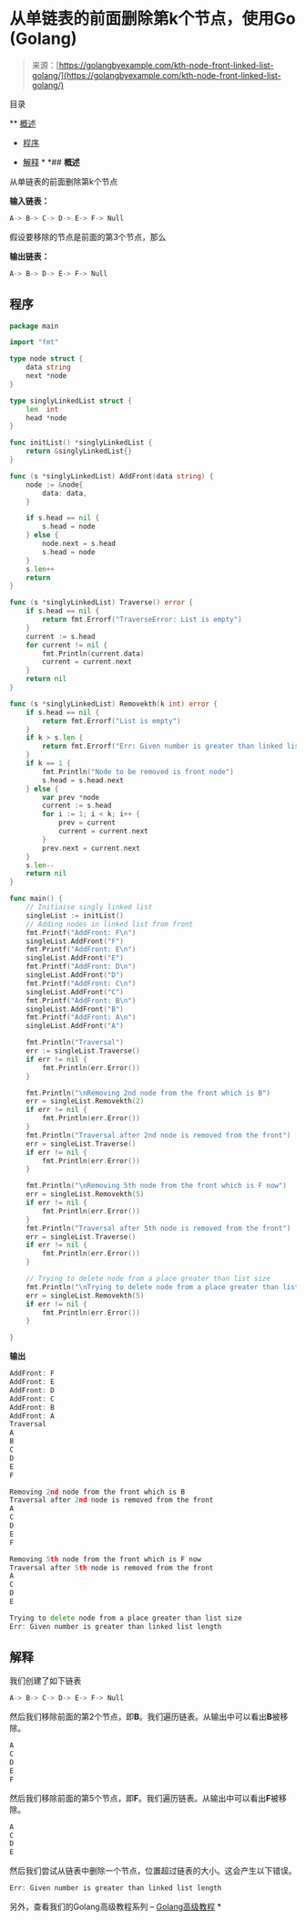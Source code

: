 <!--yml

分类：未分类

日期：2024-10-13 06:37:02

-->

# 从单链表的前面删除第k个节点，使用Go (Golang)

> 来源：[https://golangbyexample.com/kth-node-front-linked-list-golang/](https://golangbyexample.com/kth-node-front-linked-list-golang/)

目录

**   [概述](#Overview "Overview")

+   [程序](#Program "Program")

+   [解释](#Explanation "Explanation") *  *## **概述**

从单链表的前面删除第k个节点

**输入链表：**

```go
A-> B-> C-> D-> E-> F-> Null
```

假设要移除的节点是前面的第3个节点，那么

**输出链表：**

```go
A-> B-> D-> E-> F-> Null
```

## **程序**

```go
package main

import "fmt"

type node struct {
	data string
	next *node
}

type singlyLinkedList struct {
	len  int
	head *node
}

func initList() *singlyLinkedList {
	return &singlyLinkedList{}
}

func (s *singlyLinkedList) AddFront(data string) {
	node := &node{
		data: data,
	}

	if s.head == nil {
		s.head = node
	} else {
		node.next = s.head
		s.head = node
	}
	s.len++
	return
}

func (s *singlyLinkedList) Traverse() error {
	if s.head == nil {
		return fmt.Errorf("TraverseError: List is empty")
	}
	current := s.head
	for current != nil {
		fmt.Println(current.data)
		current = current.next
	}
	return nil
}

func (s *singlyLinkedList) Removekth(k int) error {
	if s.head == nil {
		return fmt.Errorf("List is empty")
	}
	if k > s.len {
		return fmt.Errorf("Err: Given number is greater than linked list length")
	}
	if k == 1 {
		fmt.Println("Node to be removed is front node")
		s.head = s.head.next
	} else {
		var prev *node
		current := s.head
		for i := 1; i < k; i++ {
			prev = current
			current = current.next
		}
		prev.next = current.next
	}
	s.len--
	return nil
}

func main() {
	// Initiaise singly linked list
	singleList := initList()
	// Adding nodes in linked list from front
	fmt.Printf("AddFront: F\n")
	singleList.AddFront("F")
	fmt.Printf("AddFront: E\n")
	singleList.AddFront("E")
	fmt.Printf("AddFront: D\n")
	singleList.AddFront("D")
	fmt.Printf("AddFront: C\n")
	singleList.AddFront("C")
	fmt.Printf("AddFront: B\n")
	singleList.AddFront("B")
	fmt.Printf("AddFront: A\n")
	singleList.AddFront("A")

	fmt.Println("Traversal")
	err := singleList.Traverse()
	if err != nil {
		fmt.Println(err.Error())
	}

	fmt.Println("\nRemoving 2nd node from the front which is B")
	err = singleList.Removekth(2)
	if err != nil {
		fmt.Println(err.Error())
	}
	fmt.Println("Traversal after 2nd node is removed from the front")
	err = singleList.Traverse()
	if err != nil {
		fmt.Println(err.Error())
	}

	fmt.Println("\nRemoving 5th node from the front which is F now")
	err = singleList.Removekth(5)
	if err != nil {
		fmt.Println(err.Error())
	}
	fmt.Println("Traversal after 5th node is removed from the front")
	err = singleList.Traverse()
	if err != nil {
		fmt.Println(err.Error())
	}

	// Trying to delete node from a place greater than list size
	fmt.Println("\nTrying to delete node from a place greater than list size")
	err = singleList.Removekth(5)
	if err != nil {
		fmt.Println(err.Error())
	}

}
```

**输出**

```go
AddFront: F
AddFront: E
AddFront: D
AddFront: C
AddFront: B
AddFront: A
Traversal
A
B
C
D
E
F

Removing 2nd node from the front which is B
Traversal after 2nd node is removed from the front
A
C
D
E
F

Removing 5th node from the front which is F now
Traversal after 5th node is removed from the front
A
C
D
E

Trying to delete node from a place greater than list size
Err: Given number is greater than linked list length
```

## **解释**

我们创建了如下链表

```go
A-> B-> C-> D-> E-> F-> Null
```

然后我们移除前面的第2个节点，即**B**。我们遍历链表。从输出中可以看出**B**被移除。

```go
A
C
D
E
F
```

然后我们移除前面的第5个节点，即**F**。我们遍历链表。从输出中可以看出**F**被移除。

```go
A
C
D
E
```

然后我们尝试从链表中删除一个节点，位置超过链表的大小。这会产生以下错误。

```go
Err: Given number is greater than linked list length
```

另外，查看我们的Golang高级教程系列 – [Golang高级教程](https://golangbyexample.com/golang-comprehensive-tutorial/) *

